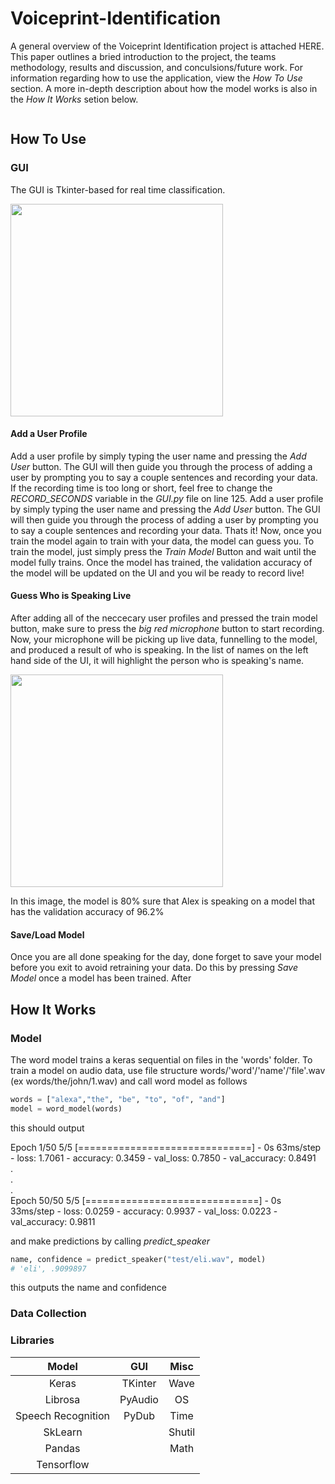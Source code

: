 # Voiceprint-Identification
A general overview of the Voiceprint Identification project is attached HERE. This paper outlines a bried introduction to the project, the teams methodology, results and discussion, and conculsions/future work. For information regarding how to use the application, view the *How To Use* section. A more in-depth description about how the model works is also in the *How It Works* setion below.

<a href="VoicePrintIdentificationPaper.pdf" class="image fit"><img src="images/marr_pic.jpg" alt=""></a>

## How To Use
### GUI
The GUI is Tkinter-based for real time classification. 

<img src="https://user-images.githubusercontent.com/65412039/111880975-be84e180-8984-11eb-8b48-c8d314fd8c11.png" width="340">

#### Add a User Profile
Add a user profile by simply typing the user name and pressing the *Add User* button. The GUI will then guide you through the process of adding a user by prompting you to say a couple sentences and recording your data. If the recording time is too long or short, feel free to change the *RECORD_SECONDS* variable in the *GUI.py* file on line 125.
Add a user profile by simply typing the user name and pressing the *Add User* button. The GUI will then guide you through the process of adding a user by prompting you to say a couple sentences and recording your data. Thats it! Now, once you train the model again to train with your data, the model can guess you. To train the model, just simply press the *Train Model* Button and wait until the model fully trains. Once the model has trained, the validation accuracy of the model will be updated on the UI and you wil be ready to record live!

#### Guess Who is Speaking Live
After adding all of the neccecary user profiles and pressed the train model button, make sure to press the *big red microphone* button to start recording. Now, your microphone will be picking up live data, funnelling to the model, and produced a result of who is speaking. In the list of names on the left hand side of the UI, it will highlight the person who is speaking's name.

<img src="https://user-images.githubusercontent.com/65412039/111881794-96977d00-8988-11eb-8a7b-054cc04138b3.png" width="340">

In this image, the model is 80% sure that Alex is speaking on a model that has the validation accuracy of 96.2%

#### Save/Load Model
Once you are all done speaking for the day, done forget to save your model before you exit to avoid retraining your data. Do this by pressing *Save Model* once a model has been trained. After 

## How It Works
### Model
The word model trains a keras sequential on files in the 'words' folder. To train a model on audio data, use file structure words/'word'/'name'/'file'.wav (ex words/the/john/1.wav) and call word model as follows
```python
words = ["alexa","the", "be", "to", "of", "and"]
model = word_model(words)
```
this should output

Epoch 1/50
5/5 [==============================] - 0s 63ms/step - loss: 1.7061 - accuracy: 0.3459 - val_loss: 0.7850 - val_accuracy: 0.8491  
.  
.  
.  
Epoch 50/50
5/5 [==============================] - 0s 33ms/step - loss: 0.0259 - accuracy: 0.9937 - val_loss: 0.0223 - val_accuracy: 0.9811  
  
and make predictions by calling *predict_speaker*
```python
name, confidence = predict_speaker("test/eli.wav", model)
# 'eli', .9099897
```
this outputs the name and confidence

### Data Collection
### Libraries
Model | GUI | Misc
| :---: | :---: | :---:
Keras | TKinter | Wave
Librosa | PyAudio | OS
Speech Recognition  | PyDub | Time
SkLearn  |  | Shutil
Pandas  |  | Math
Tensorflow  |  | 

